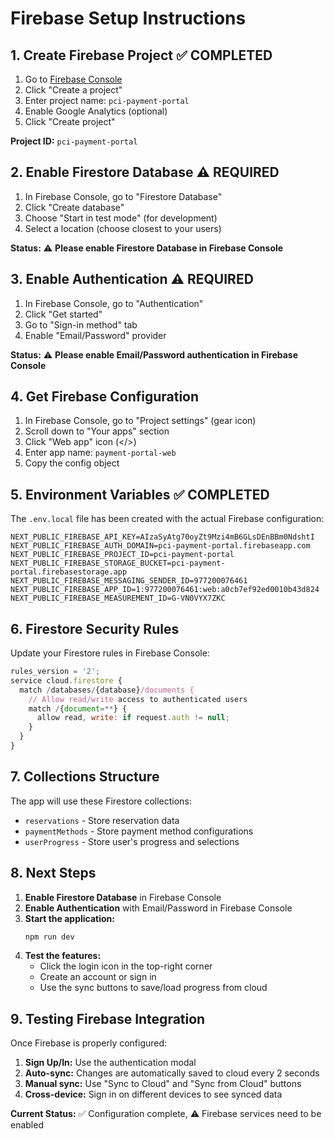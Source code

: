 # Firebase Setup Instructions

## 1. Create Firebase Project ✅ COMPLETED

1. Go to [Firebase Console](https://console.firebase.google.com/)
2. Click "Create a project"
3. Enter project name: `pci-payment-portal`
4. Enable Google Analytics (optional)
5. Click "Create project"

**Project ID:** `pci-payment-portal`

## 2. Enable Firestore Database ⚠️ REQUIRED

1. In Firebase Console, go to "Firestore Database"
2. Click "Create database"
3. Choose "Start in test mode" (for development)
4. Select a location (choose closest to your users)

**Status:** ⚠️ **Please enable Firestore Database in Firebase Console**

## 3. Enable Authentication ⚠️ REQUIRED

1. In Firebase Console, go to "Authentication"
2. Click "Get started"
3. Go to "Sign-in method" tab
4. Enable "Email/Password" provider

**Status:** ⚠️ **Please enable Email/Password authentication in Firebase Console**

## 4. Get Firebase Configuration

1. In Firebase Console, go to "Project settings" (gear icon)
2. Scroll down to "Your apps" section
3. Click "Web app" icon (</>)
4. Enter app name: `payment-portal-web`
5. Copy the config object

## 5. Environment Variables ✅ COMPLETED

The `.env.local` file has been created with the actual Firebase configuration:

```env
NEXT_PUBLIC_FIREBASE_API_KEY=AIzaSyAtg70oyZt9Mzi4mB6GLsDEnBBm0NdshtI
NEXT_PUBLIC_FIREBASE_AUTH_DOMAIN=pci-payment-portal.firebaseapp.com
NEXT_PUBLIC_FIREBASE_PROJECT_ID=pci-payment-portal
NEXT_PUBLIC_FIREBASE_STORAGE_BUCKET=pci-payment-portal.firebasestorage.app
NEXT_PUBLIC_FIREBASE_MESSAGING_SENDER_ID=977200076461
NEXT_PUBLIC_FIREBASE_APP_ID=1:977200076461:web:a0cb7ef92ed0010b43d824
NEXT_PUBLIC_FIREBASE_MEASUREMENT_ID=G-VN0VYX7ZKC
```

## 6. Firestore Security Rules

Update your Firestore rules in Firebase Console:

```javascript
rules_version = '2';
service cloud.firestore {
  match /databases/{database}/documents {
    // Allow read/write access to authenticated users
    match /{document=**} {
      allow read, write: if request.auth != null;
    }
  }
}
```

## 7. Collections Structure

The app will use these Firestore collections:

- `reservations` - Store reservation data
- `paymentMethods` - Store payment method configurations
- `userProgress` - Store user's progress and selections

## 8. Next Steps

1. **Enable Firestore Database** in Firebase Console
2. **Enable Authentication** with Email/Password in Firebase Console
3. **Start the application:**
   ```bash
   npm run dev
   ```
4. **Test the features:**
   - Click the login icon in the top-right corner
   - Create an account or sign in
   - Use the sync buttons to save/load progress from cloud

## 9. Testing Firebase Integration

Once Firebase is properly configured:

1. **Sign Up/In:** Use the authentication modal
2. **Auto-sync:** Changes are automatically saved to cloud every 2 seconds
3. **Manual sync:** Use "Sync to Cloud" and "Sync from Cloud" buttons
4. **Cross-device:** Sign in on different devices to see synced data

**Current Status:** ✅ Configuration complete, ⚠️ Firebase services need to be enabled
